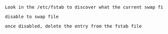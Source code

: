 <pre> Look in the /etc/fstab to discover what the current swap file is </pre>

<pre> disable to swap file </pre>

<pre> once disabled, delete the entry from the fstab file </pre>
